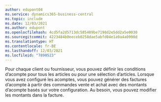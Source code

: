 ```yaml
---
author: edupont04
ms.service: dynamics365-business-central
ms.topic: include
ms.date: 12/03/2021
ms.author: edupont
ms.openlocfilehash: 4cd5fa2d5713dc585489be7198d2e5dd2a5e0030
ms.sourcegitcommit: 4223484b0eeceb0258dae5abfd04e1a9a4a0990d
ms.translationtype: HT
ms.contentlocale: fr-BE
ms.lasthandoff: 12/03/2021
ms.locfileid: "7890523"
---
```

Pour chaque client ou fournisseur, vous pouvez définir les conditions d’acompte pour tous les articles ou pour une sélection d’articles. Lorsque vous avez configuré les acomptes, vous pouvez générer des factures d’acompte à partir des commandes vente et achat avec des montants d’acompte basés sur votre configuration. Au besoin, vous pouvez modifier les montants dans la facture.  
